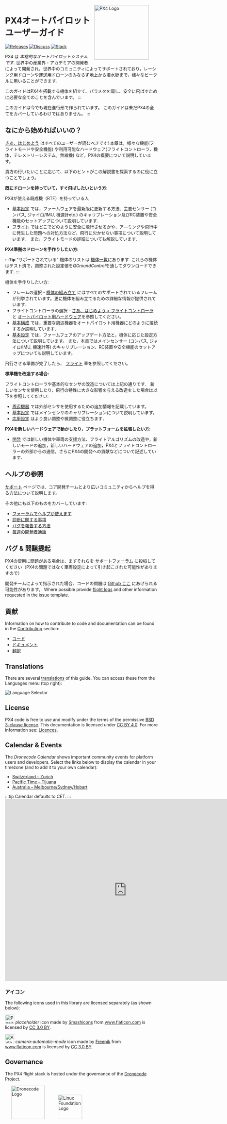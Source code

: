 <div style="float:right; padding:10px; margin-right:20px;"><a href="http://px4.io/"><img src="../assets/site/logo_pro_small.png" title="PX4 Logo" width="180px" /></a></div>

# PX4オートパイロット　ユーザーガイド

[![Releases](https://img.shields.io/badge/release-master-blue.svg)](https://github.com/PX4/PX4-Autopilot/releases) [![Discuss](https://img.shields.io/badge/discuss-px4-ff69b4.svg)](http://discuss.px4.io/) [![Slack](https://px4-slack.herokuapp.com/badge.svg)](http://slack.px4.io)

PX4 は *本格的なオートパイロットシステムです*. 世界中の産業界・アカデミアの開発者によって開発され，世界中のコミュニティによってサポートされており，レーシング用ドローンや運送用ドローンのみならず地上から潜水艇まで，様々なビークルに用いることができます．

このガイドはPX4を搭載する機体を組立て、パラメタを調し、安全に飛ばすために必要な全てのことを含んでいます。
:::

このガイドは今でも現在進行形で作られています。 このガイドは未だPX4の全てをカバーしているわけではありません。
:::

## なにから始めればいいの？

[さあ、はじめよう](getting_started/README.md) はすべてのユーザーが読むべきです! 本章は，様々な機能(フライトモードや安全機能) や利用可能なハードウェア(フライトコントローラ，機体，テレメトリーシステム，無線機) など，PX4の概要について説明しています。

貴方の行いたいことに応じて、以下のヒントがこの解説書を探索するのに役に立つことでしょう。

**既にドローンを持っていて，すぐ飛ばしたいという方:**

PX4が使える既成機（RTF）を持っている人

* [基本設定](config/README.md) では，ファームウェアを最新版に更新する方法、主要センサー (コンパス, ジャイロ/IMU, 機速計etc.) のキャリブレーション及びRC装置や安全機能のセットアップについて説明しています．
* [フライト](flying/README.md) ではどこでどのように安全に飛行させるかや，ア―ミングや飛行中に発生した問題への対処方法など，飛行に欠かせない事項について説明しています． また，フライトモードの詳細についても解説しています．

**PX4準拠のドローンを手作りしたい方:**

:::**Tip** "サポートされている" 機体のリストは [機体一覧](airframes/airframe_reference.md)にあります. これらの機体はテスト済で，調整された設定値を*QGroundControl*を通してダウンロードできます.
:::

機体を手作りしたい方:

* フレームの選択 - [機体の組み立て](airframes/README.md) にはすべてのサポートされているフレームが列挙されています。更に機体を組み立てるための詳細な情報が提供されています．
* フライトコントローラの選択 - [さあ、はじめよう > フライトコントローラ](getting_started/flight_controller_selection.md) と [オートパイロット用ハードウェア](flight_controller/README.md)を参照してください。
* [基本構成](assembly/README.md) では，重要な周辺機器をオートパイロット用機器にどのように接続するか説明しています．
* [基本設定](config/README.md) では，ファームフェアのアップデート方法と，機体に応じた設定方法について説明しています。 また，本章ではメインセンサー (コンパス, ジャイロ/IMU, 機速計等) のキャリブレーション、RC装置や安全機能のセットアップについても説明しています。

飛行させる準備が完了したら、 [フライト](flying/README.md) 章を参照してください。

**標準機を改造する場合:**

フライトコントローラや基本的なセンサの改造については上記の通りです． 新しいセンサを使用したり，飛行の特性に大きな影響を与える改造をした場合は以下を参照してください:

* [周辺機器](peripherals/README.md) では外部センサを使用するための追加情報を記載しています。
* [基本設定](config/README.md) ではメインセンサのキャリブレーションについて説明しています。
* [応用設定](advanced_config/README.md) はより良い調整や微調整に役立ちます．

**PX4を新しいハードウェアで動かしたり，プラットフォームを拡張したい方:**

* [開発](development/development.md) では新しい機体や車両の支援方法、フライトアルゴリズムの改造や，新しいモードの追加，新しいハードウェアの追加，PX4とフライトコントローラーの外部からの通信，さらにPX4の開発への貢献などについて記述しています．

## ヘルプの参照

[サポート](contribute/support.md) ページでは、コア開発チームとより広いコミュニティからヘルプを得る方法について説明します。

その他にも以下のものをカバーしています:

* [フォーラムでヘルプが使えます](contribute/support.md#forums-and-chat)
* [診断に関する事項](contribute/support.md#diagnosing-problems)
* [バグを報告する方法](contribute/support.md#issue-bug-reporting)
* [毎週の開発者通話](contribute/support.md#weekly-dev-call)

## バグ & 問題提起

PX4の使用に問題がある場合は、まずそれらを [サポートフォーラム](contribute/support.md#forums-and-chat) に投稿してください（PX4の問題ではなく車両設定によって引き起こされた可能性がありますので）

開発チームによって指示された場合、コードの問題は [Github ここ](https://github.com/PX4/PX4-Autopilot/issues) にあげられる可能性があります。 Where possible provide [flight logs](getting_started/flight_reporting.md) and other information requested in the issue template.

## 貢献

Information on how to contribute to code and documentation can be found in the [Contributing](contribute/README.md) section:

* [コード](contribute/README.md)
* [ドキュメント](contribute/docs.md)
* [翻訳](contribute/translation.md)

## Translations

There are several [translations](contribute/translation.md) of this guide. You can access these from the Languages menu (top right):

![Language Selector](../assets/vuepress/language_selector.png)

## License

PX4 code is free to use and modify under the terms of the permissive [BSD 3-clause license](https://opensource.org/licenses/BSD-3-Clause). This documentation is licensed under [CC BY 4.0](https://creativecommons.org/licenses/by/4.0/). For more information see: [Licences](contribute/licenses.md).

## Calendar & Events

The *Dronecode Calendar* shows important community events for platform users and developers. Select the links below to display the calendar in your timezone (and to add it to your own calendar):

* [Switzerland – Zurich](https://calendar.google.com/calendar/embed?src=linuxfoundation.org_g21tvam24m7pm7jhev01bvlqh8%40group.calendar.google.com&ctz=Europe%2FZurich)
* [Pacific Time – Tijuana](https://calendar.google.com/calendar/embed?src=linuxfoundation.org_g21tvam24m7pm7jhev01bvlqh8%40group.calendar.google.com&ctz=America%2FTijuana)
* [Australia – Melbourne/Sydney/Hobart](https://calendar.google.com/calendar/embed?src=linuxfoundation.org_g21tvam24m7pm7jhev01bvlqh8%40group.calendar.google.com&ctz=Australia%2FSydney)

:::tip
Calendar defaults to CET. ::: <iframe src="https://calendar.google.com/calendar/embed?title=Dronecode%20Calendar&amp;mode=WEEK&amp;height=600&amp;wkst=1&amp;bgcolor=%23FFFFFF&amp;src=linuxfoundation.org_g21tvam24m7pm7jhev01bvlqh8%40group.calendar.google.com&amp;color=%23691426&amp;ctz=Europe%2FZurich" style="border-width:0" width="800" height="600" frameborder="0" scrolling="no" mark="crwd-mark"></iframe> 

### アイコン

The following icons used in this library are licensed separately (as shown below):

<img src="../assets/site/position_fixed.svg" title="Position fix required (e.g. GPS)" width="30px" /> *placeholder* icon made by <a href="https://www.flaticon.com/authors/smashicons" title="Smashicons">Smashicons</a> from <a href="https://www.flaticon.com/" title="Flaticon">www.flaticon.com</a> is licensed by <a href="http://creativecommons.org/licenses/by/3.0/" title="Creative Commons BY 3.0" target="_blank">CC 3.0 BY</a>.

<img src="../assets/site/automatic_mode.svg" title="Automatic mode" width="30px" /> *camera-automatic-mode* icon made by <a href="http://www.freepik.com" title="Freepik">Freepik</a> from <a href="https://www.flaticon.com/" title="Flaticon">www.flaticon.com</a> is licensed by <a href="http://creativecommons.org/licenses/by/3.0/" title="Creative Commons BY 3.0" target="_blank">CC 3.0 BY</a>.

## Governance

The PX4 flight stack is hosted under the governance of the [Dronecode Project](https://www.dronecode.org/).

<a href="https://www.dronecode.org/" style="padding:20px"><img src="https://mavlink.io/assets/site/logo_dronecode.png" alt="Dronecode Logo" width="110px"/></a>
<a href="https://www.linuxfoundation.org/projects" style="padding:20px;"><img src="https://mavlink.io/assets/site/logo_linux_foundation.png" alt="Linux Foundation Logo" width="80px" /></a>

<div style="padding:10px">&nbsp;</div>
